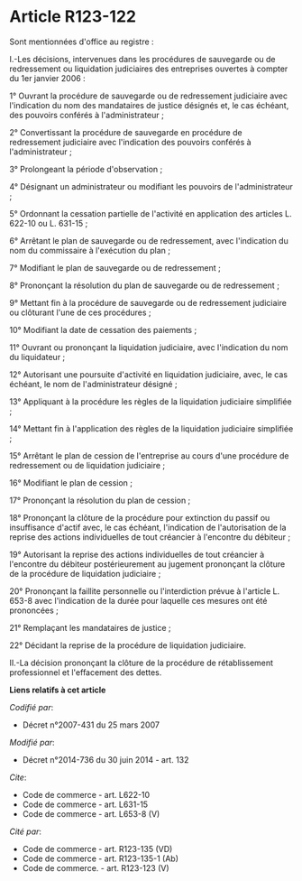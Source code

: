 # Article R123-122

Sont mentionnées d'office au registre : 

I.-Les décisions, intervenues dans les procédures de sauvegarde ou de redressement ou liquidation judiciaires des entreprises
ouvertes à compter du 1er janvier 2006 : 

1° Ouvrant la procédure de sauvegarde ou de redressement judiciaire avec l'indication du nom des mandataires de justice
désignés et, le cas échéant, des pouvoirs conférés à l'administrateur ; 

2° Convertissant la procédure de sauvegarde en procédure de redressement judiciaire avec l'indication des pouvoirs conférés à
l'administrateur ; 

3° Prolongeant la période d'observation ; 

4° Désignant un administrateur ou modifiant les pouvoirs de l'administrateur ; 

5° Ordonnant la cessation partielle de l'activité en application des articles L. 622-10 ou L. 631-15 ; 

6° Arrêtant le plan de sauvegarde ou de redressement, avec l'indication du nom du commissaire à l'exécution du plan ; 

7° Modifiant le plan de sauvegarde ou de redressement ; 

8° Prononçant la résolution du plan de sauvegarde ou de redressement ; 

9° Mettant fin à la procédure de sauvegarde ou de redressement judiciaire ou clôturant l'une de ces procédures ; 

10° Modifiant la date de cessation des paiements ; 

11° Ouvrant ou prononçant la liquidation judiciaire, avec l'indication du nom du liquidateur ; 

12° Autorisant une poursuite d'activité en liquidation judiciaire, avec, le cas échéant, le nom de l'administrateur
désigné ; 

13° Appliquant à la procédure les règles de la liquidation judiciaire simplifiée ; 

14° Mettant fin à l'application des règles de la liquidation judiciaire simplifiée ; 

15° Arrêtant le plan de cession de l'entreprise au cours d'une procédure de redressement ou de liquidation judiciaire ; 

16° Modifiant le plan de cession ; 

17° Prononçant la résolution du plan de cession ; 

18° Prononçant la clôture de la procédure pour extinction du passif ou insuffisance d'actif avec, le cas échéant,
l'indication de l'autorisation de la reprise des actions individuelles de tout créancier à l'encontre du débiteur ; 

19° Autorisant la reprise des actions individuelles de tout créancier à l'encontre du débiteur postérieurement au jugement
prononçant la clôture de la procédure de liquidation judiciaire ; 

20° Prononçant la faillite personnelle ou l'interdiction prévue à l'article L. 653-8 avec l'indication de la durée pour
laquelle ces mesures ont été prononcées ; 

21° Remplaçant les mandataires de justice ; 

22° Décidant la reprise de la procédure de liquidation judiciaire. 

II.-La décision prononçant la clôture de la procédure de rétablissement professionnel et l'effacement des dettes.

**Liens relatifs à cet article**

_Codifié par_:

  - Décret n°2007-431 du 25 mars 2007

_Modifié par_:

  - Décret n°2014-736 du 30 juin 2014 - art. 132

_Cite_:

  - Code de commerce - art. L622-10
  - Code de commerce - art. L631-15
  - Code de commerce - art. L653-8 (V)

_Cité par_:

  - Code de commerce - art. R123-135 (VD)
  - Code de commerce - art. R123-135-1 (Ab)
  - Code de commerce. - art. R123-123 (V)
